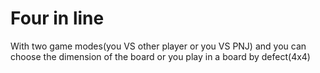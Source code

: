 # Four in line
With two game modes(you VS other player or you VS PNJ) and you can choose the dimension of the board or you play in a board by defect(4x4)

